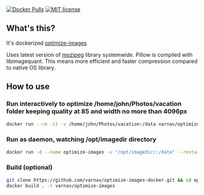 [![Docker Pulls](https://img.shields.io/docker/pulls/varnav/optimize-images.svg)](https://hub.docker.com/r/varnav/optimize-images) [![MIT license](https://img.shields.io/badge/License-MIT-blue.svg)](https://opensource.org/licenses/MIT/)

## What's this?

It's dockerized [optimize-images](https://github.com/victordomingos/optimize-images/)

Uses latest version of [mozjpeg](https://github.com/mozilla/mozjpeg) library systemwide. Pillow is compiled with libimagequant. This means more efficient and faster compression compared to native OS library.

## How to use

### Run interactively to optimize /home/john/Photos/vacation folder keeping quality at 85 and width no more than 4096px

```sh
docker run --rm -it -v /home/john/Photos/vacation:/data varnav/optimize-images -q 85 -mw 4096 --keep-exif /data
```

### Run as daemon, watching /opt/imagedir directory

```sh
docker run -d --name optimize-images -v "/opt/imagedir/:/data" --restart on-failure:10 --network none --security-opt no-new-privileges  varnav/optimize-images --watch-directory /data
```

### Build (optional)

```sh
git clone https://github.com/varnav/optimize-images-docker.git && cd optimize-images-docker
docker build . -t varnav/optimize-images
```
